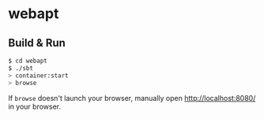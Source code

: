 # webapt #

## Build & Run ##

```sh
$ cd webapt
$ ./sbt
> container:start
> browse
```

If `browse` doesn't launch your browser, manually open [http://localhost:8080/](http://localhost:8080/) in your browser.
